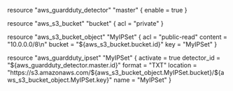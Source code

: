 resource "aws_guardduty_detector" "master" {
  enable = true
}

resource "aws_s3_bucket" "bucket" {
  acl = "private"
}

resource "aws_s3_bucket_object" "MyIPSet" {
  acl     = "public-read"
  content = "10.0.0.0/8\n"
  bucket  = "${aws_s3_bucket.bucket.id}"
  key     = "MyIPSet"
}

resource "aws_guardduty_ipset" "MyIPSet" {
  activate    = true
  detector_id = "${aws_guardduty_detector.master.id}"
  format      = "TXT"
  location    = "https://s3.amazonaws.com/${aws_s3_bucket_object.MyIPSet.bucket}/${aws_s3_bucket_object.MyIPSet.key}"
  name        = "MyIPSet"
}
